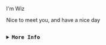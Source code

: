 <div align="justify">

I'm Wiz

Nice to meet you, and have a nice day
<h2></h2>
<details>
<summary><samp><b>More Info</b></samp></summary>
<!-- Contact Me -->
<!-- 
<p align="center">
  <samp>
    [<a href="https://twitter.com/">twitter</a>]
    [<a href="https://instagram.com/">instagram</a>]
    [<a href="mailto:">e-mail</a>]
  </samp>
</p>
-->

<!-- Profile Views Badge -->
<!-- <p align="center">
  <samp>
  <a href="#--------">
    <img src="https://komarev.com/ghpvc/?username=wizarash&label=Profile+Views&color=grey" alt="profile views" /> 
  </a>
  </samp>
</p>
-->
<!-- Github Stats -->
<div align="center">
  <table>
    <tr>
      <td><a href="#--------"><img height="160px" align="center" alt="GitHub Stats" src="https://github-readme-stats.vercel.app/api?username=wizarash&count_private=true&show_icons=true&include_all_commits=true&theme=radical"/></a></td>
      <td><a href="#--------"><img height="160px" align="center" alt="Top Language" src="https://github-readme-stats.vercel.app/api/top-langs/?username=wizarash&layout=compact&theme=radical"/></a></td>
    </tr>
  </table>
</div>

</details>
</div>
